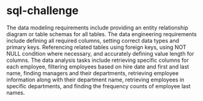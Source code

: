 # sql-challenge
The data modeling requirements include providing an entity relationship diagram or table schemas for all tables. 
The data engineering requirements include defining all required columns, setting correct data types and primary keys. 
Referencing related tables using foreign keys, using NOT NULL condition where necessary, and accurately defining value length for columns.
The data analysis tasks include retrieving specific columns for each employee, filtering employees based on hire date and first and last name, 
finding managers and their departments, retrieving employee information along with their department name, 
retrieving employees in specific departments, and finding the frequency counts of employee last names.

